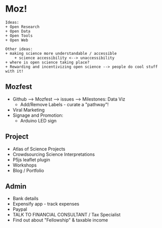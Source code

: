 # Moz!

```
Ideas:
+ Open Research
+ Open Data
+ Open Tools
+ Open Web
```

```
Other ideas:
+ making science more understandable / accessible
	+ science accessibility <--> unaccessibility
+ where is open science taking place? 
+ Rewarding and incentivizing open science --> people do cool stuff with it!
```

## Mozfest
* Github --> Mozfest --> issues --> Milestones: Data Viz
	* Add/Remove Labels - curate a "pathway"! 
* Viral Marketing
* Signage and Promotion:
	* Arduino LED sign
  

## Project
* Atlas of Science Projects
* Crowdsourcing Science Interpretations
* P5js leaflet plugin
* Workshops
* Blog / Portfolio

## Admin
* Bank details
* Expensify app - track expenses
* Paypal
* TALK TO FINANCIAL CONSULTANT / Tax Specialist
* Find out about "Fellowship" & taxable income
